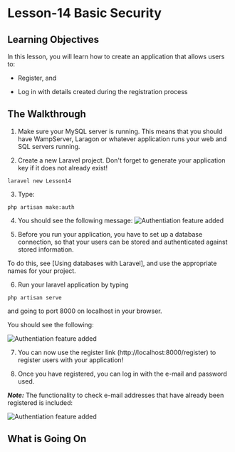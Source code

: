 <!-- enter lesson number and title below separated by hyphen-->
# Lesson-14 Basic Security

## Learning Objectives
In this lesson, you will learn how to create an application that allows users to:

* Register, and

* Log in with details created during the registration process

## The Walkthrough


1. Make sure your MySQL server is running. This means that you should have WampServer, Laragon or whatever application runs your web and SQL servers running.


2. Create a new Laravel project. Don't forget to generate your application key if it does not already exist!

```
laravel new Lesson14
```
3. Type:

```
php artisan make:auth
```

4. You should see the following message:
![Authentiation feature added](/img/createdauth.jpg)

5. Before you run your application, you have to set up a database connection, so that your users can be stored and authenticated against stored information.

To do this, see [Using databases with Laravel], and use the appropriate names for your project.

6. Run your laravel application by typing

```
php artisan serve
```
and going to port 8000 on localhost in your browser.

You should see the following:

![Authentiation feature added](/img/laravelauthed.jpg)


7. You can now use the register link (http://localhost:8000/register) to register users with your application!

8. Once you have registered, you can log in with the e-mail and password used.

***Note:***  The functionality to check e-mail addresses that have already been registered is included:

![Authentiation feature added](/img/alreadyregistered.jpg)

## What is Going On
